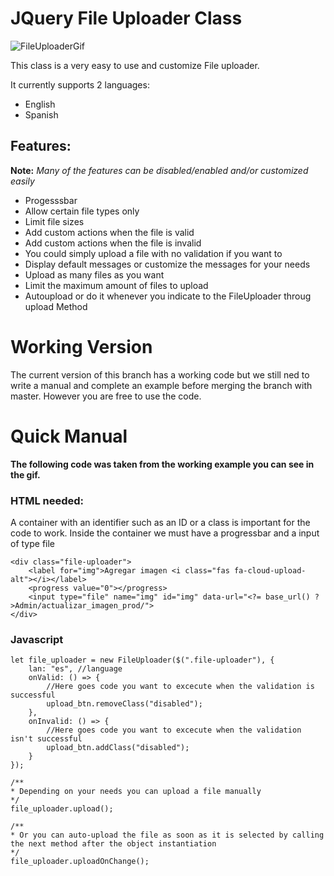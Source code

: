 # JQuery File Uploader Class

![FileUploaderGif](https://user-images.githubusercontent.com/20604217/59994725-866b3600-961a-11e9-96f7-13e6d307fc5d.gif)

This class is a very easy to use and customize File uploader. 

It currently supports 2 languages:
* English
* Spanish

## Features:

**Note:** _Many of the features can be disabled/enabled and/or customized easily_

 * Progesssbar 
 * Allow certain file types only 
 * Limit file sizes
 * Add custom actions when the file is valid
 * Add custom actions when the file is invalid
 * You could simply upload a file with no validation if you want to
 * Display default messages or customize the messages for your needs
 * Upload as many files as you want
 * Limit the maximum amount of files to upload
 * Autoupload or do it whenever you indicate to the FileUploader throug upload Method
    
    
# Working Version
The current version of this branch has a working code but we still ned to write a manual and complete an example before merging the branch with master. 
However you are free to use the code.   


# Quick Manual

**The following code was taken from the working example you can see in the gif.**

### HTML needed:
A container with an identifier such as an ID or a class is important for the code to work.
Inside the container we must have a progressbar and a input of type file
```
<div class="file-uploader">
    <label for="img">Agregar imagen <i class="fas fa-cloud-upload-alt"></i></label>
    <progress value="0"></progress>
    <input type="file" name="img" id="img" data-url="<?= base_url() ?>Admin/actualizar_imagen_prod/">
</div>
```
### Javascript
```
let file_uploader = new FileUploader($(".file-uploader"), {
    lan: "es", //language 
    onValid: () => {
        //Here goes code you want to excecute when the validation is successful
        upload_btn.removeClass("disabled");
    },
    onInvalid: () => {
        //Here goes code you want to excecute when the validation isn't successful
        upload_btn.addClass("disabled");
    }
});

/**
* Depending on your needs you can upload a file manually 
*/
file_uploader.upload();

/**
* Or you can auto-upload the file as soon as it is selected by calling the next method after the object instantiation
*/
file_uploader.uploadOnChange();

```
